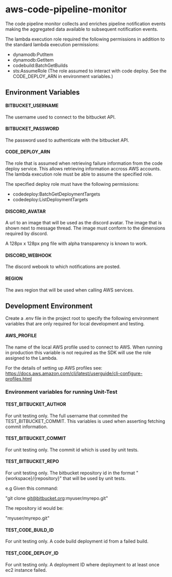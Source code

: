 # aws-code-pipeline-monitor

The code pipeline monitor collects and enriches pipeline notification events making the aggregated data available to subsequent notification events.

The lambda execution role required the following permissions in addition to the standard lambda execution permissions:

- dynamodb:PutItem
- dynamodb:GetItem
- codebuild:BatchGetBuilds
- sts:AssumeRole (The role assumed to interact with code deploy. See the CODE_DEPLOY_ARN in environment variables.)

## Environment Variables

#### BITBUCKET_USERNAME

The username used to connect to the bitbucket API.

#### BITBUCKET_PASSWORD

The password used to authenticate with the bitbucket API.

#### CODE_DEPLOY_ARN

The role that is assumed when retrieving failure information from the code deploy service. This allows
retrieving information accross AWS accounts. The lambda execution role must be able to assume the specified
role.

The specified deploy role must have the following permissions:

- codedeploy:BatchGetDeploymentTargets
- codedeploy:ListDeploymentTargets

#### DISCORD_AVATAR

A url to an image that will be used as the discord avatar. The image that is shown next to
message thread. The image must conform to the dimensions required by discord.

A 128px x 128px png file with alpha transparency is known to work.

#### DISCORD_WEBHOOK

The discord webook to which notifications are posted.

#### REGION

The aws region that will be used when calling AWS services.

## Development Environment

Create a .env file in the project root to specify the following
environment variables that are only required for local development and testing.

#### AWS_PROFILE

The name of the local AWS profile used to connect to AWS. When running in production
this variable is not required as the SDK will use the role assigned to the Lambda.

For the details of setting up AWS profiles see:
https://docs.aws.amazon.com/cli/latest/userguide/cli-configure-profiles.html

### Environment variables for running Unit-Test

#### TEST_BITBUCKET_AUTHOR

For unit testing only. The full username that commited the TEST_BITBUCKET_COMMIT. This variables is used when asserting fetching
commit information.

#### TEST_BITBUCKET_COMMIT

For unit testing only. The commit id which is used by unit tests.

#### TEST_BITBUCKET_REPO

For unit testing only. The bitbucket repository id in the format "{workspace}/{repository}" that will be used
by unit tests.

e.g Given this command:

"git clone git@bitbucket.org:myuser/myrepo.git"

The repository id would be:

"myuser/myrepo.git"

#### TEST_CODE_BUILD_ID

For unit testing only. A code build deployment id from a failed build.

#### TEST_CODE_DEPLOY_ID

For unit testing only. A deployment ID where deployment to at least once ec2 instance failed.
